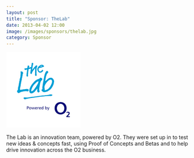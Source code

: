 ```yaml
---
layout: post
title: "Sponsor: TheLab"
date: 2013-04-02 12:00
image: /images/sponsors/thelab.jpg
category: Sponsor
---
```


![TheLab](/images/sponsors/thelab.jpg)

The Lab is an innovation team, powered by O2. They were set up in to test new ideas & concepts fast, using Proof of Concepts and Betas and to help drive innovation across the O2 business. 
